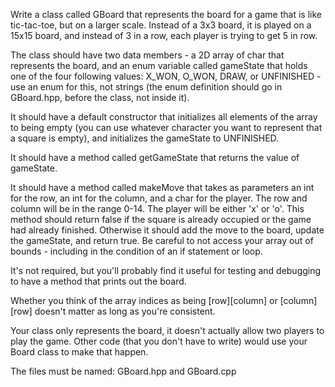

Write a class called GBoard that represents the board for a game that is like tic-tac-toe, but on a larger scale.  Instead of a 3x3 board, it is played on a 15x15 board, and instead of 3 in a row, each player is trying to get 5 in row.

The class should have two data members - a 2D array of char that represents the board, and an enum variable called gameState that holds one of the four following values: X_WON, O_WON, DRAW, or UNFINISHED - use an enum for this, not strings (the enum definition should go in GBoard.hpp, before the class, not inside it).

It should have a default constructor that initializes all elements of the array to being empty (you can use whatever character you want to represent that a square is empty), and initializes the gameState to UNFINISHED.

It should have a method called getGameState that returns the value of gameState.

It should have a method called makeMove that takes as parameters an int for the row, an int for the column, and a char for the player.  The row and column will be in the range 0-14.  The player will be either 'x' or 'o'.  This method should return false if the square is already occupied or the game had already finished.  Otherwise it should add the move to the board, update the gameState, and return true.  Be careful to not access your array out of bounds - including in the condition of an if statement or loop.

It's not required, but you'll probably find it useful for testing and debugging to have a method that prints out the board.

Whether you think of the array indices as being [row][column] or [column][row] doesn't matter as long as you're consistent.

Your class only represents the board, it doesn't actually allow two players to play the game.  Other code (that you don't have to write) would use your Board class to make that happen.

The files must be named: GBoard.hpp and GBoard.cpp
